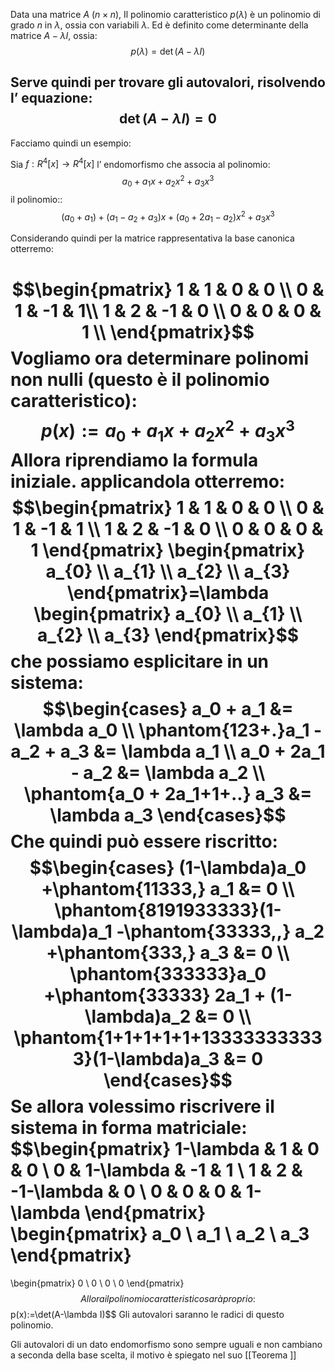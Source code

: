 Data una matrice  $A\ (n\times n)$, 
Il polinomio caratteristico $p(\lambda)$ è un polinomio di grado $n$ in $\lambda$, ossia con variabili $\lambda$.
Ed è definito come determinante della matrice $A-\lambda I$, ossia:
$$p(\lambda)=\det(A-\lambda I)$$

Serve quindi per trovare gli autovalori, risolvendo l’ equazione:
$$\det(A-\lambda I)=0$$
---

Facciamo quindi un esempio:

Sia $f:R^4[x]\to R^4[x]$ l’ endomorfismo che associa al polinomio:
$$a_{0}+a_{1}x+a_{2}x^2+a_{3}x^3$$
il polinomio::
$$(a_{0}+a_{1})+(a_{1}-a_{2}+a_{3})x+(a_{0}+2a_{1}-a_{2})x^2+a_{3}x^3$$

Considerando quindi per la matrice rappresentativa la base canonica otterremo:

$$\begin{pmatrix}
1 & 1 & 0 & 0 \\
0 & 1 & -1 & 1\\
1 & 2 & -1 & 0 \\
0 & 0 & 0 & 1 \\
\end{pmatrix}$$
Vogliamo ora determinare polinomi non nulli (questo è il polinomio caratteristico):
$$p(x):=a_{0}+a_{1}x+a_{2}x^2+a_{3}x^3$$
Allora riprendiamo la formula iniziale. applicandola otterremo:
$$\begin{pmatrix}
1 & 1 & 0 & 0 \\
0 & 1 & -1 & 1 \\
1 & 2 & -1 & 0 \\
0 & 0 & 0 & 1
\end{pmatrix}
\begin{pmatrix}
a_{0} \\
a_{1} \\
a_{2} \\
a_{3}
\end{pmatrix}=\lambda \begin{pmatrix}
a_{0} \\
a_{1} \\
a_{2} \\
a_{3}
\end{pmatrix}$$
che possiamo esplicitare in un sistema:
$$\begin{cases}
a_0 + a_1 &= \lambda a_0 \\
\phantom{123+.}a_1 - a_2 + a_3 &= \lambda a_1 \\
a_0 + 2a_1 - a_2 &= \lambda a_2 \\
\phantom{a_0 + 2a_1+1+..} a_3 &= \lambda a_3
\end{cases}$$
Che quindi può essere riscritto:
$$\begin{cases}
(1-\lambda)a_0 +\phantom{11333,} a_1 &= 0 \\
\phantom{8191933333}(1-\lambda)a_1 -\phantom{33333,,} a_2 +\phantom{333,} a_3 &= 0 \\
\phantom{333333}a_0 +\phantom{33333} 2a_1 + (1-\lambda)a_2 &= 0 \\
\phantom{1+1+1+1+1+133333333333}(1-\lambda)a_3 &= 0
\end{cases}$$
Se allora volessimo riscrivere il sistema in forma matriciale:
$$\begin{pmatrix}
1-\lambda & 1 & 0 & 0 \\
0 & 1-\lambda & -1 & 1 \\
1 & 2 & -1-\lambda & 0 \\
0 & 0 & 0 & 1-\lambda
\end{pmatrix}
\begin{pmatrix}
a_0 \\
a_1 \\
a_2 \\
a_3
\end{pmatrix}
=
\begin{pmatrix}
0 \\
0 \\
0 \\
0
\end{pmatrix}$$
Allora il polinomio caratteristico sarà proprio:
$$p(x):=\det(A-\lambda I)$$
Gli autovalori saranno le radici di questo polinomio.

Gli autovalori di un dato endomorfismo sono sempre uguali e non cambiano a seconda della base scelta, il motivo è spiegato nel suo [[Teorema ]]